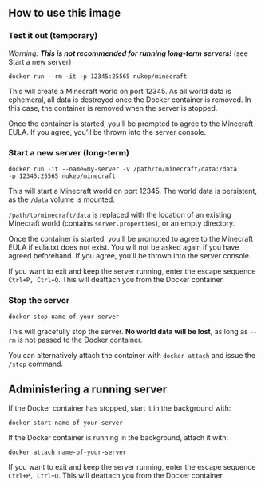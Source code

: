 ## How to use this image

### Test it out (temporary)

*Warning: **This is not recommended for running long-term servers!***
(see Start a new server)

    docker run --rm -it -p 12345:25565 nukep/minecraft

This will create a Minecraft world on port 12345.
As all world data is ephemeral, all data is destroyed once the Docker container
is removed. In this case, the container is removed when the server is stopped.

Once the container is started, you'll be prompted to agree to the Minecraft EULA.
If you agree, you'll be thrown into the server console.

### Start a new server (long-term)

    docker run -it --name=my-server -v /path/to/minecraft/data:/data
    -p 12345:25565 nukep/minecraft

This will start a Minecraft world on port 12345. The world data is persistent,
as the `/data` volume is mounted.

`/path/to/minecraft/data` is replaced with the location of an existing Minecraft
world (contains `server.properties`), or an empty directory.

Once the container is started, you'll be prompted to agree to the Minecraft EULA
if eula.txt does not exist.
You will not be asked again if you have agreed beforehand.
If you agree, you'll be thrown into the server console.


If you want to exit and keep the server running, enter the escape sequence
`Ctrl+P, Ctrl+Q`. This will deattach you from the Docker container.

### Stop the server

    docker stop name-of-your-server

This will gracefully stop the server. **No world data will be lost**, as long as
`--rm` is not passed to the Docker container.

You can alternatively attach the container with `docker attach` and issue the
`/stop` command.


## Administering a running server

If the Docker container has stopped, start it in the background with:

    docker start name-of-your-server

If the Docker container is running in the background, attach it with:

    docker attach name-of-your-server


If you want to exit and keep the server running, enter the escape sequence
`Ctrl+P, Ctrl+Q`. This will deattach you from the Docker container.


